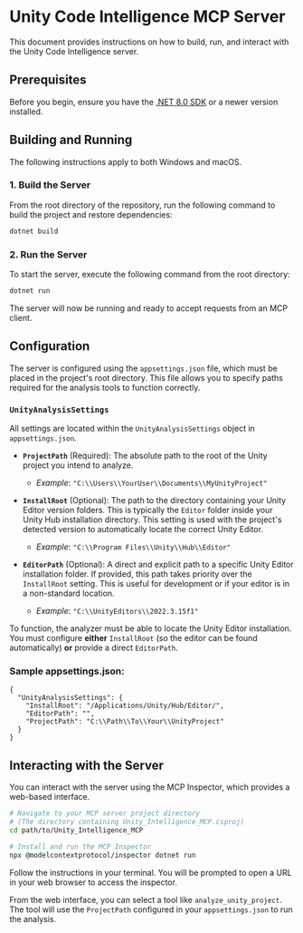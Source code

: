# Unity Code Intelligence MCP Server

This document provides instructions on how to build, run, and interact with the Unity Code Intelligence server.

## Prerequisites

Before you begin, ensure you have the [.NET 8.0 SDK](https://dotnet.microsoft.com/download/dotnet/8.0) or a newer version installed.

## Building and Running

The following instructions apply to both Windows and macOS.

### 1. Build the Server

From the root directory of the repository, run the following command to build the project and restore dependencies:

```bash
dotnet build
```

### 2. Run the Server

To start the server, execute the following command from the root directory:

```bash
dotnet run
```

The server will now be running and ready to accept requests from an MCP client.

## Configuration

The server is configured using the `appsettings.json` file, which must be placed in the project's root directory. This file allows you to specify paths required for the analysis tools to function correctly.

### `UnityAnalysisSettings`

All settings are located within the `UnityAnalysisSettings` object in `appsettings.json`.

-   **`ProjectPath`** (Required): The absolute path to the root of the Unity project you intend to analyze.
    -   *Example*: `"C:\\Users\\YourUser\\Documents\\MyUnityProject"`

-   **`InstallRoot`** (Optional): The path to the directory containing your Unity Editor version folders. This is typically the `Editor` folder inside your Unity Hub installation directory. This setting is used with the project's detected version to automatically locate the correct Unity Editor.
    -   *Example*: `"C:\\Program Files\\Unity\\Hub\\Editor"`

-   **`EditorPath`** (Optional): A direct and explicit path to a specific Unity Editor installation folder. If provided, this path takes priority over the `InstallRoot` setting. This is useful for development or if your editor is in a non-standard location.
    -   *Example*: `"C:\\UnityEditors\\2022.3.15f1"`

To function, the analyzer must be able to locate the Unity Editor installation. You must configure **either** `InstallRoot` (so the editor can be found automatically) **or** provide a direct `EditorPath`.

### Sample appsettings.json:
```
{
  "UnityAnalysisSettings": {
    "InstallRoot": "/Applications/Unity/Hub/Editor/",
    "EditorPath": "",
    "ProjectPath": "C:\\Path\\To\\Your\\UnityProject"
  }
}
```

## Interacting with the Server

You can interact with the server using the MCP Inspector, which provides a web-based interface.

```bash
# Navigate to your MCP server project directory
# (The directory containing Unity_Intelligence_MCP.csproj)
cd path/to/Unity_Intelligence_MCP

# Install and run the MCP Inspector
npx @modelcontextprotocol/inspector dotnet run
```

Follow the instructions in your terminal. You will be prompted to open a URL in your web browser to access the inspector.

From the web interface, you can select a tool like `analyze_unity_project`. The tool will use the `ProjectPath` configured in your `appsettings.json` to run the analysis.

